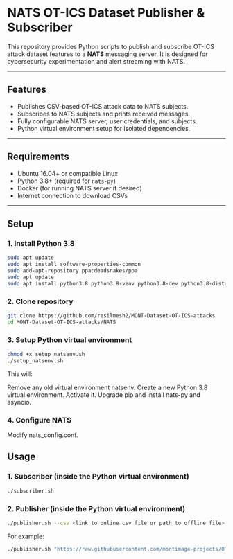 # NATS OT-ICS Dataset Publisher & Subscriber

This repository provides Python scripts to publish and subscribe OT-ICS attack dataset features to a **NATS** messaging server. It is designed for cybersecurity experimentation and alert streaming with NATS.

---

## Features

- Publishes CSV-based OT-ICS attack data to NATS subjects.
- Subscribes to NATS subjects and prints received messages.
- Fully configurable NATS server, user credentials, and subjects.
- Python virtual environment setup for isolated dependencies.

---

## Requirements

- Ubuntu 16.04+ or compatible Linux
- Python 3.8+ (required for `nats-py`)
- Docker (for running NATS server if desired)
- Internet connection to download CSVs

---

## Setup

### 1. Install Python 3.8

```bash
sudo apt update
sudo apt install software-properties-common
sudo add-apt-repository ppa:deadsnakes/ppa
sudo apt update
sudo apt install python3.8 python3.8-venv python3.8-dev python3.8-distutils
```

### 2. Clone repository
```bash
git clone https://github.com/resilmesh2/MONT-Dataset-OT-ICS-attacks
cd MONT-Dataset-OT-ICS-attacks/NATS
```
### 3. Setup Python virtual environment
```bash
chmod +x setup_natsenv.sh
./setup_natsenv.sh
```
This will:

Remove any old virtual environment natsenv.
Create a new Python 3.8 virtual environment.
Activate it.
Upgrade pip and install nats-py and asyncio.

### 4. Configure NATS
Modify nats_config.conf. 

## Usage

### 1. Subscriber (inside the Python virtual environment)

```bash
./subscriber.sh
```
### 2. Publisher (inside the Python virtual environment)

```bash
./publisher.sh --csv <link to online csv file or path to offline file>
```

For example: 

```bash
./publisher.sh "https://raw.githubusercontent.com/montimage-projects/OT-ICS-attacks/main/Scenario-2/1-Reconnaissance/normal_scan_features.csv"```



